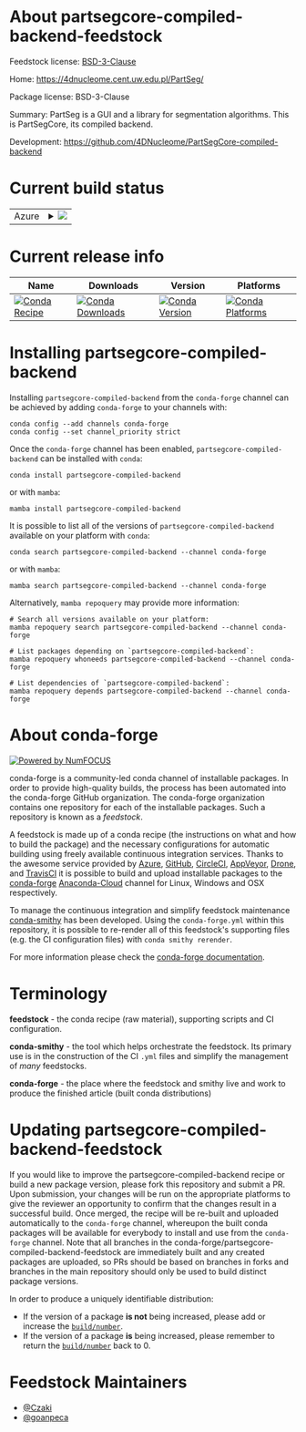 About partsegcore-compiled-backend-feedstock
============================================

Feedstock license: [BSD-3-Clause](https://github.com/conda-forge/partsegcore-compiled-backend-feedstock/blob/main/LICENSE.txt)

Home: https://4dnucleome.cent.uw.edu.pl/PartSeg/

Package license: BSD-3-Clause

Summary: PartSeg is a GUI and a library for segmentation algorithms. This is PartSegCore, its compiled backend.

Development: https://github.com/4DNucleome/PartSegCore-compiled-backend

Current build status
====================


<table>
    
  <tr>
    <td>Azure</td>
    <td>
      <details>
        <summary>
          <a href="https://dev.azure.com/conda-forge/feedstock-builds/_build/latest?definitionId=15278&branchName=main">
            <img src="https://dev.azure.com/conda-forge/feedstock-builds/_apis/build/status/partsegcore-compiled-backend-feedstock?branchName=main">
          </a>
        </summary>
        <table>
          <thead><tr><th>Variant</th><th>Status</th></tr></thead>
          <tbody><tr>
              <td>linux_64_numpy1.22python3.10.____cpython</td>
              <td>
                <a href="https://dev.azure.com/conda-forge/feedstock-builds/_build/latest?definitionId=15278&branchName=main">
                  <img src="https://dev.azure.com/conda-forge/feedstock-builds/_apis/build/status/partsegcore-compiled-backend-feedstock?branchName=main&jobName=linux&configuration=linux%20linux_64_numpy1.22python3.10.____cpython" alt="variant">
                </a>
              </td>
            </tr><tr>
              <td>linux_64_numpy1.22python3.8.____cpython</td>
              <td>
                <a href="https://dev.azure.com/conda-forge/feedstock-builds/_build/latest?definitionId=15278&branchName=main">
                  <img src="https://dev.azure.com/conda-forge/feedstock-builds/_apis/build/status/partsegcore-compiled-backend-feedstock?branchName=main&jobName=linux&configuration=linux%20linux_64_numpy1.22python3.8.____cpython" alt="variant">
                </a>
              </td>
            </tr><tr>
              <td>linux_64_numpy1.22python3.9.____73_pypy</td>
              <td>
                <a href="https://dev.azure.com/conda-forge/feedstock-builds/_build/latest?definitionId=15278&branchName=main">
                  <img src="https://dev.azure.com/conda-forge/feedstock-builds/_apis/build/status/partsegcore-compiled-backend-feedstock?branchName=main&jobName=linux&configuration=linux%20linux_64_numpy1.22python3.9.____73_pypy" alt="variant">
                </a>
              </td>
            </tr><tr>
              <td>linux_64_numpy1.22python3.9.____cpython</td>
              <td>
                <a href="https://dev.azure.com/conda-forge/feedstock-builds/_build/latest?definitionId=15278&branchName=main">
                  <img src="https://dev.azure.com/conda-forge/feedstock-builds/_apis/build/status/partsegcore-compiled-backend-feedstock?branchName=main&jobName=linux&configuration=linux%20linux_64_numpy1.22python3.9.____cpython" alt="variant">
                </a>
              </td>
            </tr><tr>
              <td>linux_64_numpy1.23python3.11.____cpython</td>
              <td>
                <a href="https://dev.azure.com/conda-forge/feedstock-builds/_build/latest?definitionId=15278&branchName=main">
                  <img src="https://dev.azure.com/conda-forge/feedstock-builds/_apis/build/status/partsegcore-compiled-backend-feedstock?branchName=main&jobName=linux&configuration=linux%20linux_64_numpy1.23python3.11.____cpython" alt="variant">
                </a>
              </td>
            </tr><tr>
              <td>linux_64_numpy1.26python3.12.____cpython</td>
              <td>
                <a href="https://dev.azure.com/conda-forge/feedstock-builds/_build/latest?definitionId=15278&branchName=main">
                  <img src="https://dev.azure.com/conda-forge/feedstock-builds/_apis/build/status/partsegcore-compiled-backend-feedstock?branchName=main&jobName=linux&configuration=linux%20linux_64_numpy1.26python3.12.____cpython" alt="variant">
                </a>
              </td>
            </tr><tr>
              <td>osx_64_numpy1.22python3.10.____cpython</td>
              <td>
                <a href="https://dev.azure.com/conda-forge/feedstock-builds/_build/latest?definitionId=15278&branchName=main">
                  <img src="https://dev.azure.com/conda-forge/feedstock-builds/_apis/build/status/partsegcore-compiled-backend-feedstock?branchName=main&jobName=osx&configuration=osx%20osx_64_numpy1.22python3.10.____cpython" alt="variant">
                </a>
              </td>
            </tr><tr>
              <td>osx_64_numpy1.22python3.8.____cpython</td>
              <td>
                <a href="https://dev.azure.com/conda-forge/feedstock-builds/_build/latest?definitionId=15278&branchName=main">
                  <img src="https://dev.azure.com/conda-forge/feedstock-builds/_apis/build/status/partsegcore-compiled-backend-feedstock?branchName=main&jobName=osx&configuration=osx%20osx_64_numpy1.22python3.8.____cpython" alt="variant">
                </a>
              </td>
            </tr><tr>
              <td>osx_64_numpy1.22python3.9.____73_pypy</td>
              <td>
                <a href="https://dev.azure.com/conda-forge/feedstock-builds/_build/latest?definitionId=15278&branchName=main">
                  <img src="https://dev.azure.com/conda-forge/feedstock-builds/_apis/build/status/partsegcore-compiled-backend-feedstock?branchName=main&jobName=osx&configuration=osx%20osx_64_numpy1.22python3.9.____73_pypy" alt="variant">
                </a>
              </td>
            </tr><tr>
              <td>osx_64_numpy1.22python3.9.____cpython</td>
              <td>
                <a href="https://dev.azure.com/conda-forge/feedstock-builds/_build/latest?definitionId=15278&branchName=main">
                  <img src="https://dev.azure.com/conda-forge/feedstock-builds/_apis/build/status/partsegcore-compiled-backend-feedstock?branchName=main&jobName=osx&configuration=osx%20osx_64_numpy1.22python3.9.____cpython" alt="variant">
                </a>
              </td>
            </tr><tr>
              <td>osx_64_numpy1.23python3.11.____cpython</td>
              <td>
                <a href="https://dev.azure.com/conda-forge/feedstock-builds/_build/latest?definitionId=15278&branchName=main">
                  <img src="https://dev.azure.com/conda-forge/feedstock-builds/_apis/build/status/partsegcore-compiled-backend-feedstock?branchName=main&jobName=osx&configuration=osx%20osx_64_numpy1.23python3.11.____cpython" alt="variant">
                </a>
              </td>
            </tr><tr>
              <td>osx_64_numpy1.26python3.12.____cpython</td>
              <td>
                <a href="https://dev.azure.com/conda-forge/feedstock-builds/_build/latest?definitionId=15278&branchName=main">
                  <img src="https://dev.azure.com/conda-forge/feedstock-builds/_apis/build/status/partsegcore-compiled-backend-feedstock?branchName=main&jobName=osx&configuration=osx%20osx_64_numpy1.26python3.12.____cpython" alt="variant">
                </a>
              </td>
            </tr><tr>
              <td>osx_arm64_numpy1.22python3.10.____cpython</td>
              <td>
                <a href="https://dev.azure.com/conda-forge/feedstock-builds/_build/latest?definitionId=15278&branchName=main">
                  <img src="https://dev.azure.com/conda-forge/feedstock-builds/_apis/build/status/partsegcore-compiled-backend-feedstock?branchName=main&jobName=osx&configuration=osx%20osx_arm64_numpy1.22python3.10.____cpython" alt="variant">
                </a>
              </td>
            </tr><tr>
              <td>osx_arm64_numpy1.22python3.8.____cpython</td>
              <td>
                <a href="https://dev.azure.com/conda-forge/feedstock-builds/_build/latest?definitionId=15278&branchName=main">
                  <img src="https://dev.azure.com/conda-forge/feedstock-builds/_apis/build/status/partsegcore-compiled-backend-feedstock?branchName=main&jobName=osx&configuration=osx%20osx_arm64_numpy1.22python3.8.____cpython" alt="variant">
                </a>
              </td>
            </tr><tr>
              <td>osx_arm64_numpy1.22python3.9.____cpython</td>
              <td>
                <a href="https://dev.azure.com/conda-forge/feedstock-builds/_build/latest?definitionId=15278&branchName=main">
                  <img src="https://dev.azure.com/conda-forge/feedstock-builds/_apis/build/status/partsegcore-compiled-backend-feedstock?branchName=main&jobName=osx&configuration=osx%20osx_arm64_numpy1.22python3.9.____cpython" alt="variant">
                </a>
              </td>
            </tr><tr>
              <td>osx_arm64_numpy1.23python3.11.____cpython</td>
              <td>
                <a href="https://dev.azure.com/conda-forge/feedstock-builds/_build/latest?definitionId=15278&branchName=main">
                  <img src="https://dev.azure.com/conda-forge/feedstock-builds/_apis/build/status/partsegcore-compiled-backend-feedstock?branchName=main&jobName=osx&configuration=osx%20osx_arm64_numpy1.23python3.11.____cpython" alt="variant">
                </a>
              </td>
            </tr><tr>
              <td>osx_arm64_numpy1.26python3.12.____cpython</td>
              <td>
                <a href="https://dev.azure.com/conda-forge/feedstock-builds/_build/latest?definitionId=15278&branchName=main">
                  <img src="https://dev.azure.com/conda-forge/feedstock-builds/_apis/build/status/partsegcore-compiled-backend-feedstock?branchName=main&jobName=osx&configuration=osx%20osx_arm64_numpy1.26python3.12.____cpython" alt="variant">
                </a>
              </td>
            </tr><tr>
              <td>win_64_numpy1.22python3.10.____cpython</td>
              <td>
                <a href="https://dev.azure.com/conda-forge/feedstock-builds/_build/latest?definitionId=15278&branchName=main">
                  <img src="https://dev.azure.com/conda-forge/feedstock-builds/_apis/build/status/partsegcore-compiled-backend-feedstock?branchName=main&jobName=win&configuration=win%20win_64_numpy1.22python3.10.____cpython" alt="variant">
                </a>
              </td>
            </tr><tr>
              <td>win_64_numpy1.22python3.8.____cpython</td>
              <td>
                <a href="https://dev.azure.com/conda-forge/feedstock-builds/_build/latest?definitionId=15278&branchName=main">
                  <img src="https://dev.azure.com/conda-forge/feedstock-builds/_apis/build/status/partsegcore-compiled-backend-feedstock?branchName=main&jobName=win&configuration=win%20win_64_numpy1.22python3.8.____cpython" alt="variant">
                </a>
              </td>
            </tr><tr>
              <td>win_64_numpy1.22python3.9.____73_pypy</td>
              <td>
                <a href="https://dev.azure.com/conda-forge/feedstock-builds/_build/latest?definitionId=15278&branchName=main">
                  <img src="https://dev.azure.com/conda-forge/feedstock-builds/_apis/build/status/partsegcore-compiled-backend-feedstock?branchName=main&jobName=win&configuration=win%20win_64_numpy1.22python3.9.____73_pypy" alt="variant">
                </a>
              </td>
            </tr><tr>
              <td>win_64_numpy1.22python3.9.____cpython</td>
              <td>
                <a href="https://dev.azure.com/conda-forge/feedstock-builds/_build/latest?definitionId=15278&branchName=main">
                  <img src="https://dev.azure.com/conda-forge/feedstock-builds/_apis/build/status/partsegcore-compiled-backend-feedstock?branchName=main&jobName=win&configuration=win%20win_64_numpy1.22python3.9.____cpython" alt="variant">
                </a>
              </td>
            </tr><tr>
              <td>win_64_numpy1.23python3.11.____cpython</td>
              <td>
                <a href="https://dev.azure.com/conda-forge/feedstock-builds/_build/latest?definitionId=15278&branchName=main">
                  <img src="https://dev.azure.com/conda-forge/feedstock-builds/_apis/build/status/partsegcore-compiled-backend-feedstock?branchName=main&jobName=win&configuration=win%20win_64_numpy1.23python3.11.____cpython" alt="variant">
                </a>
              </td>
            </tr><tr>
              <td>win_64_numpy1.26python3.12.____cpython</td>
              <td>
                <a href="https://dev.azure.com/conda-forge/feedstock-builds/_build/latest?definitionId=15278&branchName=main">
                  <img src="https://dev.azure.com/conda-forge/feedstock-builds/_apis/build/status/partsegcore-compiled-backend-feedstock?branchName=main&jobName=win&configuration=win%20win_64_numpy1.26python3.12.____cpython" alt="variant">
                </a>
              </td>
            </tr>
          </tbody>
        </table>
      </details>
    </td>
  </tr>
</table>

Current release info
====================

| Name | Downloads | Version | Platforms |
| --- | --- | --- | --- |
| [![Conda Recipe](https://img.shields.io/badge/recipe-partsegcore--compiled--backend-green.svg)](https://anaconda.org/conda-forge/partsegcore-compiled-backend) | [![Conda Downloads](https://img.shields.io/conda/dn/conda-forge/partsegcore-compiled-backend.svg)](https://anaconda.org/conda-forge/partsegcore-compiled-backend) | [![Conda Version](https://img.shields.io/conda/vn/conda-forge/partsegcore-compiled-backend.svg)](https://anaconda.org/conda-forge/partsegcore-compiled-backend) | [![Conda Platforms](https://img.shields.io/conda/pn/conda-forge/partsegcore-compiled-backend.svg)](https://anaconda.org/conda-forge/partsegcore-compiled-backend) |

Installing partsegcore-compiled-backend
=======================================

Installing `partsegcore-compiled-backend` from the `conda-forge` channel can be achieved by adding `conda-forge` to your channels with:

```
conda config --add channels conda-forge
conda config --set channel_priority strict
```

Once the `conda-forge` channel has been enabled, `partsegcore-compiled-backend` can be installed with `conda`:

```
conda install partsegcore-compiled-backend
```

or with `mamba`:

```
mamba install partsegcore-compiled-backend
```

It is possible to list all of the versions of `partsegcore-compiled-backend` available on your platform with `conda`:

```
conda search partsegcore-compiled-backend --channel conda-forge
```

or with `mamba`:

```
mamba search partsegcore-compiled-backend --channel conda-forge
```

Alternatively, `mamba repoquery` may provide more information:

```
# Search all versions available on your platform:
mamba repoquery search partsegcore-compiled-backend --channel conda-forge

# List packages depending on `partsegcore-compiled-backend`:
mamba repoquery whoneeds partsegcore-compiled-backend --channel conda-forge

# List dependencies of `partsegcore-compiled-backend`:
mamba repoquery depends partsegcore-compiled-backend --channel conda-forge
```


About conda-forge
=================

[![Powered by
NumFOCUS](https://img.shields.io/badge/powered%20by-NumFOCUS-orange.svg?style=flat&colorA=E1523D&colorB=007D8A)](https://numfocus.org)

conda-forge is a community-led conda channel of installable packages.
In order to provide high-quality builds, the process has been automated into the
conda-forge GitHub organization. The conda-forge organization contains one repository
for each of the installable packages. Such a repository is known as a *feedstock*.

A feedstock is made up of a conda recipe (the instructions on what and how to build
the package) and the necessary configurations for automatic building using freely
available continuous integration services. Thanks to the awesome service provided by
[Azure](https://azure.microsoft.com/en-us/services/devops/), [GitHub](https://github.com/),
[CircleCI](https://circleci.com/), [AppVeyor](https://www.appveyor.com/),
[Drone](https://cloud.drone.io/welcome), and [TravisCI](https://travis-ci.com/)
it is possible to build and upload installable packages to the
[conda-forge](https://anaconda.org/conda-forge) [Anaconda-Cloud](https://anaconda.org/)
channel for Linux, Windows and OSX respectively.

To manage the continuous integration and simplify feedstock maintenance
[conda-smithy](https://github.com/conda-forge/conda-smithy) has been developed.
Using the ``conda-forge.yml`` within this repository, it is possible to re-render all of
this feedstock's supporting files (e.g. the CI configuration files) with ``conda smithy rerender``.

For more information please check the [conda-forge documentation](https://conda-forge.org/docs/).

Terminology
===========

**feedstock** - the conda recipe (raw material), supporting scripts and CI configuration.

**conda-smithy** - the tool which helps orchestrate the feedstock.
                   Its primary use is in the construction of the CI ``.yml`` files
                   and simplify the management of *many* feedstocks.

**conda-forge** - the place where the feedstock and smithy live and work to
                  produce the finished article (built conda distributions)


Updating partsegcore-compiled-backend-feedstock
===============================================

If you would like to improve the partsegcore-compiled-backend recipe or build a new
package version, please fork this repository and submit a PR. Upon submission,
your changes will be run on the appropriate platforms to give the reviewer an
opportunity to confirm that the changes result in a successful build. Once
merged, the recipe will be re-built and uploaded automatically to the
`conda-forge` channel, whereupon the built conda packages will be available for
everybody to install and use from the `conda-forge` channel.
Note that all branches in the conda-forge/partsegcore-compiled-backend-feedstock are
immediately built and any created packages are uploaded, so PRs should be based
on branches in forks and branches in the main repository should only be used to
build distinct package versions.

In order to produce a uniquely identifiable distribution:
 * If the version of a package **is not** being increased, please add or increase
   the [``build/number``](https://docs.conda.io/projects/conda-build/en/latest/resources/define-metadata.html#build-number-and-string).
 * If the version of a package **is** being increased, please remember to return
   the [``build/number``](https://docs.conda.io/projects/conda-build/en/latest/resources/define-metadata.html#build-number-and-string)
   back to 0.

Feedstock Maintainers
=====================

* [@Czaki](https://github.com/Czaki/)
* [@goanpeca](https://github.com/goanpeca/)


